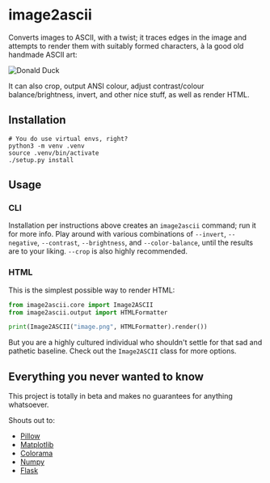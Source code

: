 # image2ascii

Converts images to ASCII, with a twist; it traces edges in the image and attempts to render them with suitably formed characters, à la good old handmade ASCII art:

![Donald Duck](https://user-images.githubusercontent.com/1786886/142641664-5e5450c0-616e-473d-b1bb-43f1cc7a8161.png)

It can also crop, output ANSI colour, adjust contrast/colour balance/brightness, invert, and other nice stuff, as well as render HTML.

## Installation

```shell
# You do use virtual envs, right?
python3 -m venv .venv
source .venv/bin/activate
./setup.py install
```

## Usage

### CLI

Installation per instructions above creates an `image2ascii` command; run it for more info. Play around with various combinations of `--invert`, `--negative`, `--contrast`, `--brightness`, and `--color-balance`, until the results are to your liking. `--crop` is also highly recommended.

### HTML

This is the simplest possible way to render HTML:

```python
from image2ascii.core import Image2ASCII
from image2ascii.output import HTMLFormatter

print(Image2ASCII("image.png", HTMLFormatter).render())
```

But you are a highly cultured individual who shouldn't settle for that sad and pathetic baseline. Check out the `Image2ASCII` class for more options.

## Everything you never wanted to know

This project is totally in beta and makes no guarantees for anything whatsoever.

Shouts out to:
* [Pillow](https://python-pillow.org/)
* [Matplotlib](https://matplotlib.org/)
* [Colorama](https://github.com/tartley/colorama)
* [Numpy](https://numpy.org/)
* [Flask](https://flask.palletsprojects.com/)
